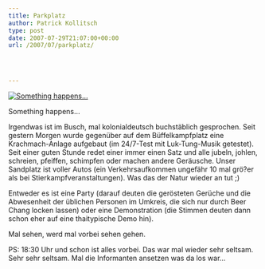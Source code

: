 ```yaml
---
title: Parkplatz
author: Patrick Kollitsch
type: post
date: 2007-07-29T21:07:00+00:00
url: /2007/07/parkplatz/




---
```

<div class="flickr">
  <a href="http://www.flickr.com/photos/schreibblogade/950516648/" title="Something happens..."><img src="//farm2.static.flickr.com/1140/950516648_7a86303092.jpg" alt="Something happens..." /></a></p> 
  
  <p>
    Something happens&#8230;
  </p>
</div>

Irgendwas ist im Busch, mal kolonialdeutsch buchstäblich gesprochen. Seit gestern Morgen wurde gegenüber auf dem Büffelkampfplatz eine Krachmach-Anlage aufgebaut (im 24/7-Test mit Luk-Tung-Musik getestet). Seit einer guten Stunde redet einer immer einen Satz und alle jubeln, johlen, schreien, pfeiffen, schimpfen oder machen andere Geräusche. Unser Sandplatz ist voller Autos (ein Verkehrsaufkommen ungefähr 10 mal grö?er als bei Stierkampfveranstaltungen). Was das der Natur wieder an tut ;)

Entweder es ist eine Party (darauf deuten die gerösteten Gerüche und die Abwesenheit der üblichen Personen im Umkreis, die sich nur durch Beer Chang locken lassen) oder eine Demonstration (die Stimmen deuten dann schon eher auf eine thaitypische Demo hin). 

Mal sehen, werd mal vorbei sehen gehen.

PS: 18:30 Uhr und schon ist alles vorbei. Das war mal wieder sehr seltsam. Sehr sehr seltsam. Mal die Informanten ansetzen was da los war&#8230;